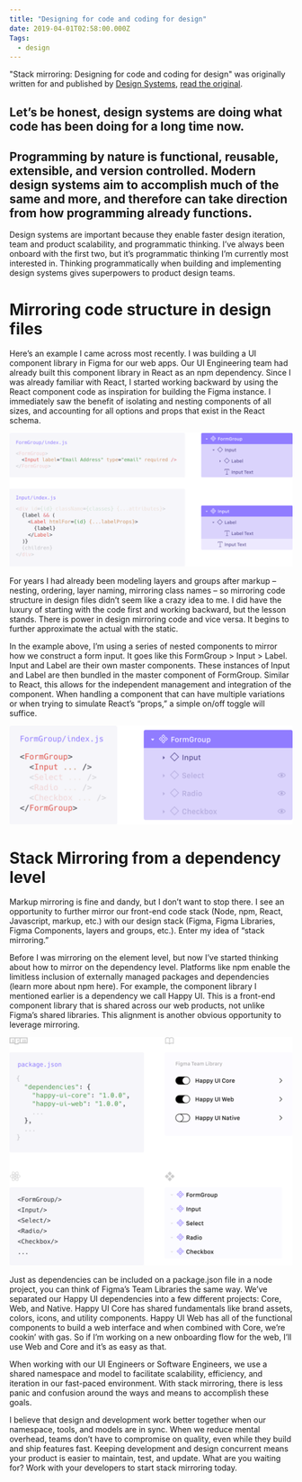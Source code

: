 ```yaml
---
title: "Designing for code and coding for design"
date: 2019-04-01T02:58:00.000Z
Tags:
  - design
---
```


"Stack mirroring: Designing for code and coding for design" was originally written for and published by [Design Systems](https://www.designsystems.com/), [read the original](https://www.designsystems.com/stack-mirroring-designing-for-code-and-coding-for-design/).

## Let’s be honest, design systems are doing what code has been doing for a long time now.

## Programming by nature is functional, reusable, extensible, and version controlled. Modern design systems aim to accomplish much of the same and more, and therefore can take direction from how programming already functions.

Design systems are important because they enable faster design iteration, team and product scalability, and programmatic thinking. I’ve always been onboard with the first two, but it’s programmatic thinking I’m currently most interested in. Thinking programmatically when building and implementing design systems gives superpowers to product design teams.

# Mirroring code structure in design files

Here’s an example I came across most recently. I was building a UI component library in Figma for our web apps. Our UI Engineering team had already built this component library in React as an npm dependency. Since I was already familiar with React, I started working backward by using the React component code as inspiration for building the Figma instance. I immediately saw the benefit of isolating and nesting components of all sizes, and accounting for all options and props that exist in the React schema.

![lg](/journal/uploads/JC_2.png)

For years I had already been modeling layers and groups after markup – nesting, ordering, layer naming, mirroring class names – so mirroring code structure in design files didn’t seem like a crazy idea to me. I did have the luxury of starting with the code first and working backward, but the lesson stands. There is power in design mirroring code and vice versa. It begins to further approximate the actual with the static.

In the example above, I’m using a series of nested components to mirror how we construct a form input. It goes like this FormGroup > Input > Label. Input and Label are their own master components. These instances of Input and Label are then bundled in the master component of FormGroup. Similar to React, this allows for the independent management and integration of the component. When handling a component that can have multiple variations or when trying to simulate React’s “props,” a simple on/off toggle will suffice.

![lg](/journal/uploads/JC_1.png)

# Stack Mirroring from a dependency level

Markup mirroring is fine and dandy, but I don’t want to stop there. I see an opportunity to further mirror our front-end code stack (Node, npm, React, Javascript, markup, etc.) with our design stack (Figma, Figma Libraries, Figma Components, layers and groups, etc.). Enter my idea of “stack mirroring.”

Before I was mirroring on the element level, but now I’ve started thinking about how to mirror on the dependency level. Platforms like npm enable the limitless inclusion of externally managed packages and dependencies (learn more about npm here). For example, the component library I mentioned earlier is a dependency we call Happy UI. This is a front-end component library that is shared across our web products, not unlike Figma’s shared libraries. This alignment is another obvious opportunity to leverage mirroring.

![lg](/journal/uploads/JC_3.png)

Just as dependencies can be included on a package.json file in a node project, you can think of Figma’s Team Libraries the same way. We’ve separated our Happy UI dependencies into a few different projects: Core, Web, and Native. Happy UI Core has shared fundamentals like brand assets, colors, icons, and utility components. Happy UI Web has all of the functional components to build a web interface and when combined with Core, we’re cookin’ with gas. So if I’m working on a new onboarding flow for the web, I’ll use Web and Core and it’s as easy as that.

When working with our UI Engineers or Software Engineers, we use a shared namespace and model to facilitate scalability, efficiency, and iteration in our fast-paced environment. With stack mirroring, there is less panic and confusion around the ways and means to accomplish these goals.

I believe that design and development work better together when our namespace, tools, and models are in sync. When we reduce mental overhead, teams don’t have to compromise on quality, even while they build and ship features fast. Keeping development and design concurrent means your product is easier to maintain, test, and update. What are you waiting for? Work with your developers to start stack mirroring today.

